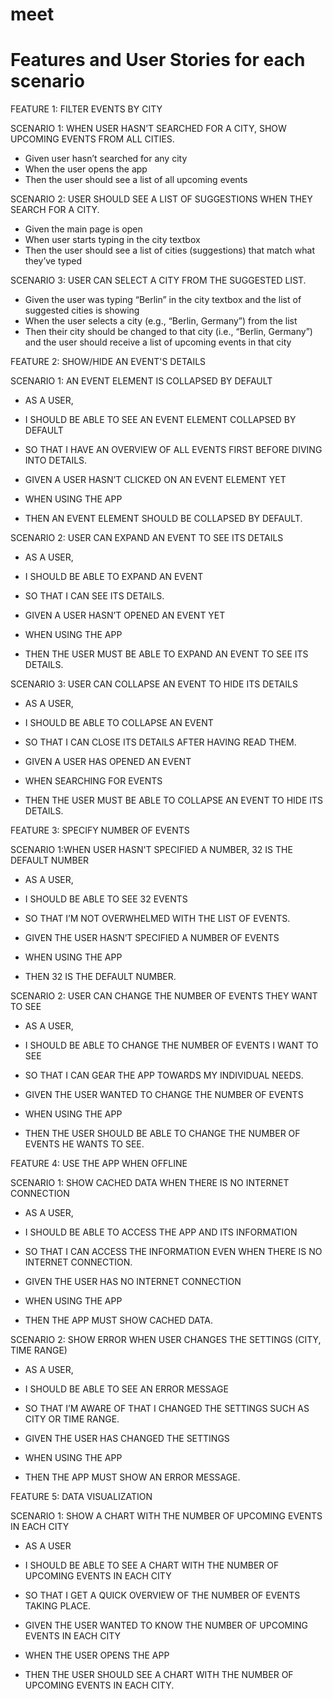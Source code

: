 # meet

# Features and User Stories for each scenario

FEATURE 1: FILTER EVENTS BY CITY

SCENARIO 1: WHEN USER HASN’T SEARCHED FOR A CITY, SHOW UPCOMING EVENTS FROM ALL CITIES.
- Given user hasn’t searched for any city
- When the user opens the app
- Then the user should see a list of all upcoming events

SCENARIO 2: USER SHOULD SEE A LIST OF SUGGESTIONS WHEN THEY SEARCH FOR A CITY.
- Given the main page is open
- When user starts typing in the city textbox
- Then the user should see a list of cities (suggestions) that match what they’ve typed

SCENARIO 3: USER CAN SELECT A CITY FROM THE SUGGESTED LIST.
- Given the user was typing “Berlin” in the city textbox and the list of suggested cities is showing
- When the user selects a city (e.g., “Berlin, Germany”) from the list
- Then their city should be changed to that city (i.e., “Berlin, Germany”) and the user should receive a list of upcoming events in that city

FEATURE 2: SHOW/HIDE AN EVENT'S DETAILS

SCENARIO 1: AN EVENT ELEMENT IS COLLAPSED BY DEFAULT
- AS A USER,
- I SHOULD BE ABLE TO SEE AN EVENT ELEMENT COLLAPSED BY DEFAULT
- SO THAT I HAVE AN OVERVIEW OF ALL EVENTS FIRST BEFORE DIVING INTO DETAILS.

- GIVEN A USER HASN’T CLICKED ON AN EVENT ELEMENT YET
- WHEN USING THE APP
- THEN AN EVENT ELEMENT SHOULD BE COLLAPSED BY DEFAULT.

SCENARIO 2: USER CAN EXPAND AN EVENT TO SEE ITS DETAILS
- AS A USER,
- I SHOULD BE ABLE TO EXPAND AN EVENT
- SO THAT I CAN SEE ITS DETAILS.

- GIVEN A USER HASN’T OPENED AN EVENT YET
- WHEN USING THE APP
- THEN THE USER MUST BE ABLE TO EXPAND AN EVENT TO SEE ITS DETAILS.

SCENARIO 3: USER CAN COLLAPSE AN EVENT TO HIDE ITS DETAILS
- AS A USER,
- I SHOULD BE ABLE TO COLLAPSE AN EVENT
- SO THAT I CAN CLOSE ITS DETAILS AFTER HAVING READ THEM.

- GIVEN A USER HAS OPENED AN EVENT
- WHEN SEARCHING FOR EVENTS
- THEN THE USER MUST BE ABLE TO COLLAPSE AN EVENT TO HIDE ITS DETAILS.

FEATURE 3: SPECIFY NUMBER OF EVENTS

SCENARIO 1:WHEN USER HASN'T SPECIFIED A NUMBER, 32 IS THE DEFAULT NUMBER
- AS A USER,
- I SHOULD BE ABLE TO SEE 32 EVENTS
- SO THAT I’M NOT OVERWHELMED WITH THE LIST OF EVENTS.

- GIVEN THE USER HASN’T SPECIFIED A NUMBER OF EVENTS
- WHEN USING THE APP
- THEN 32 IS THE DEFAULT NUMBER.


SCENARIO 2: USER CAN CHANGE THE NUMBER OF EVENTS THEY WANT TO SEE
- AS A USER,
- I SHOULD BE ABLE TO CHANGE THE NUMBER OF EVENTS I WANT TO SEE
- SO THAT I CAN GEAR THE APP TOWARDS MY INDIVIDUAL NEEDS.

- GIVEN THE USER WANTED TO CHANGE THE NUMBER OF EVENTS
- WHEN USING THE APP
- THEN THE USER SHOULD BE ABLE TO CHANGE THE NUMBER OF EVENTS HE WANTS TO SEE.

FEATURE 4: USE THE APP WHEN OFFLINE

SCENARIO 1: SHOW CACHED DATA WHEN THERE IS NO INTERNET CONNECTION
- AS A USER,
- I SHOULD BE ABLE TO ACCESS THE APP AND ITS INFORMATION 
- SO THAT I CAN ACCESS THE INFORMATION EVEN WHEN THERE IS NO INTERNET CONNECTION.

- GIVEN THE USER HAS NO INTERNET CONNECTION
- WHEN USING THE APP
- THEN THE APP MUST SHOW CACHED DATA.

SCENARIO 2: SHOW ERROR WHEN USER CHANGES THE SETTINGS (CITY, TIME RANGE)
- AS A USER,
- I SHOULD BE ABLE TO SEE AN ERROR MESSAGE
- SO THAT I’M AWARE OF THAT I CHANGED THE SETTINGS SUCH AS CITY OR TIME RANGE.

- GIVEN THE USER HAS CHANGED THE SETTINGS
- WHEN USING THE APP
- THEN THE APP MUST SHOW AN ERROR MESSAGE.

FEATURE 5: DATA VISUALIZATION

SCENARIO 1: SHOW A CHART WITH THE NUMBER OF UPCOMING EVENTS IN EACH CITY
- AS A USER
- I SHOULD BE ABLE TO SEE A CHART WITH THE NUMBER OF UPCOMING EVENTS IN EACH CITY
- SO THAT I GET A QUICK OVERVIEW OF THE NUMBER OF EVENTS TAKING PLACE.

- GIVEN THE USER WANTED TO KNOW THE NUMBER OF UPCOMING EVENTS IN EACH CITY
- WHEN THE USER OPENS THE APP
- THEN THE USER SHOULD SEE A CHART WITH THE NUMBER OF UPCOMING EVENTS IN EACH CITY.






